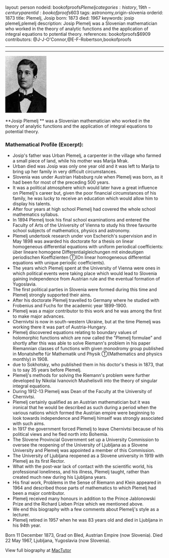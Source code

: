 layout: person
nodeid: bookofproofs$Plemelj
categories: history,19th-century
parentid: bookofproofs$603
tags: astronomy,origin-slovenia
orderid: 1873
title: Plemelj, Josip
born: 1873
died: 1967
keywords: josip plemelj,plemelj
description: Josip Plemelj was a Slovenian mathematician who worked in the theory of analytic functions and the application of integral equations to potential theory.
references: bookofproofs$6909
contributors: @J-J-O'Connor,@E-F-Robertson,bookofproofs

---



---

![Plemelj.jpg](https://github.com/bookofproofs/bookofproofs.github.io/blob/main/_sources/_assets/images/portraits/Plemelj.jpg?raw=true)

**Josip Plemelj ** was a Slovenian mathematician who worked in the theory of analytic functions and the application of integral equations to potential theory.

### Mathematical Profile (Excerpt):
* Josip's father was Urban Plemelj, a carpenter in the village who farmed a small piece of land, while his mother was Marija Mrak.
* Urban died was Josip was only one year old and it was left to Marija to bring up her family in very difficult circumstances.
* Slovenia was under Austrian Habsburg rule when Plemelj was born, as it had been for most of the preceding 500 years.
* It was a political atmosphere which would later have a great influence on Plemelj's career but, given the poor financial circumstances of his family, he was lucky to receive an education which would allow him to display his talents.
* After four years at high school Plemelj had covered the whole school mathematics syllabus.
* In 1894 Plemelj took his final school examinations and entered the Faculty of Arts of the University of Vienna to study his three favourite school subjects of mathematics, physics and astronomy.
* Plemelj undertook research under von Escherich's supervision and in May 1898 was awarded his doctorate for a thesis on linear homogeneous differential equations with uniform periodical coefficients: über lineare homogene Differentialgleichungen mit eindeutigen periodischen Koeffizienten Ⓣ(On linear homogeneous differential equations with unique periodic coefficients).
* The years which Plemelj spent at the University of Vienna were ones in which political events were taking place which would lead to Slovenia gaining independence from Austrian rule and the eventual formation of Yugoslavia.
* The first political parties in Slovenia were formed during this time and Plemelj strongly supported their aims.
* After his doctorate Plemelj travelled to Germany where he studied with Frobenius and Fuchs for the academic year 1899-1900.
* Plemelj was a major contributor to this work and he was among the first to make major advances.
* Chernivtsi is now in south-western Ukraine, but at the time Plemelj was working there it was part of Austria-Hungary.
* Plemelj discovered equations relating to boundary values of holomorphic functions which are now called the "Plemelj formulae" and shortly after this was able to solve Riemann's problem in his paper Riemannian classes of functions with given monodromy group published in Monatshefte für Mathematik und Physik Ⓣ(Mathematics and physics monthly) in 1908.
* due to Sokhotsky, who published them in his doctor's thesis in 1873, that is to say 35 years before Plemelj.
* Plemelj's methods for solving the Riemann's problem were further developed by Nikolai Ivanovich Mushelisvili into the theory of singular integral equations.
* During 1912-13 Plemelj was Dean of the Faculty at the University of Chernivtsi.
* Plemelj certainly qualified as an Austrian mathematician but it was ironical that he would be described as such during a period when the various nations which formed the Austrian empire were beginning to look towards independence and Plemelj himself was strongly associated with such aims.
* In 1917 the government forced Plemelj to leave Chernivtsi because of his political views and he fled north into Bohemia.
* The Slovene Provincial Government set up a University Commission to oversee the reopening of the University of Ljubljana as a Slovene University and Plemelj was appointed a member of this Commission.
* The University of Ljubljana reopened as a Slovene university in 1919 with Plemelj as its first Rector.
* What with the post-war lack of contact with the scientific world, his professional loneliness, and his illness, Plemelj taught, rather than created much new during his Ljubljana years.
* His final work, Problems in the Sense of Riemann and Klein appeared in 1964 and described those parts of mathematics to which Plemelj had been a major contributor.
* Plemelj received many honours in addition to the Prince Jablonowski Prize and the Richard Lieben Prize which we mentioned above.
* We end this biography with a few comments about Plemelj's style as a lecturer.
* Plemelj retired in 1957 when he was 83 years old and died in Ljubljana in his 94th  year.

Born 11 December 1873, Grad on Bled, Austrian Empire (now Slovenia). Died 22 May 1967, Ljubljana, Yugoslavia (now Slovenia).

View full biography at [MacTutor](https://mathshistory.st-andrews.ac.uk/Biographies/Plemelj/)
